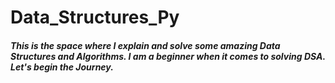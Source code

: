 # Data_Structures_Py

##### This is the space where I explain and solve some amazing Data Structures and Algorithms. I am a beginner when it comes to solving DSA. Let's begin the Journey.

